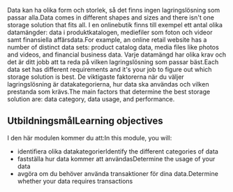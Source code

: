 <span data-ttu-id="016d9-101">Data kan ha olika form och storlek, så det finns ingen lagringslösning som passar alla.</span><span class="sxs-lookup"><span data-stu-id="016d9-101">Data comes in different shapes and sizes and there isn't one storage solution that fits all.</span></span> <span data-ttu-id="016d9-102">I en onlinebutik finns till exempel ett antal olika datamängder: data i produktkatalogen, mediefiler som foton och videor samt finansiella affärsdata.</span><span class="sxs-lookup"><span data-stu-id="016d9-102">For example, an online retail website has a number of distinct data sets: product catalog data, media files like photos and videos, and financial business data.</span></span> <span data-ttu-id="016d9-103">Varje datamängd har olika krav och det är ditt jobb att ta reda på vilken lagringslösning som passar bäst.</span><span class="sxs-lookup"><span data-stu-id="016d9-103">Each data set has different requirements and it's your job to figure out which storage solution is best.</span></span> <span data-ttu-id="016d9-104">De viktigaste faktorerna när du väljer lagringslösning är datakategorierna, hur data ska användas och vilken prestanda som krävs.</span><span class="sxs-lookup"><span data-stu-id="016d9-104">The main factors that determine the best storage solution are: data category, data usage, and performance.</span></span>

## <a name="learning-objectives"></a><span data-ttu-id="016d9-105">Utbildningsmål</span><span class="sxs-lookup"><span data-stu-id="016d9-105">Learning objectives</span></span>
<span data-ttu-id="016d9-106">I den här modulen kommer du att:</span><span class="sxs-lookup"><span data-stu-id="016d9-106">In this module, you will:</span></span>

- <span data-ttu-id="016d9-107">identifiera olika datakategorier</span><span class="sxs-lookup"><span data-stu-id="016d9-107">Identify the different categories of data</span></span>
- <span data-ttu-id="016d9-108">fastställa hur data kommer att användas</span><span class="sxs-lookup"><span data-stu-id="016d9-108">Determine the usage of your data</span></span>
- <span data-ttu-id="016d9-109">avgöra om du behöver använda transaktioner för dina data.</span><span class="sxs-lookup"><span data-stu-id="016d9-109">Determine whether your data requires transactions</span></span> 
